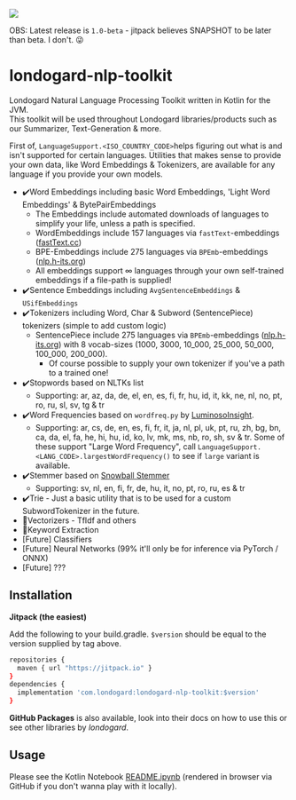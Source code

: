 [![](https://jitpack.io/v/com.londogard/londogard-nlp-toolkit.svg)](https://jitpack.io/#com.londogard/londogard-nlp-toolkit)

OBS: Latest release is `1.0-beta` - jitpack believes SNAPSHOT to be later than beta. I don't. 😜

# londogard-nlp-toolkit
Londogard Natural Language Processing Toolkit written in Kotlin for the JVM.  
This toolkit will be used throughout Londogard libraries/products such as our Summarizer, Text-Generation & more.

First of, `LanguageSupport.<ISO_COUNTRY_CODE>`helps figuring out what is and isn't supported for certain languages. Utilities that makes sense to provide your own data, like Word Embeddings & Tokenizers, are available for any language if you provide your own models.

- ✔️Word Embeddings including basic Word Embeddings, 'Light Word Embeddings' & BytePairEmbeddings
    - The Embeddings include automated downloads of languages to simplify your life, unless a path is specified.
    - WordEmbeddings include 157 languages via `fastText`-embeddings ([fastText.cc](https://fasttext.cc/docs/en/crawl-vectors.html))
    - BPE-Embeddings include 275 languages via `BPEmb`-embeddings ([nlp.h-its.org](https://nlp.h-its.org/bpemb/))
    - All embeddings support ∞ languages through your own self-trained embeddings if a file-path is supplied!
- ✔️Sentence Embeddings including `AvgSentenceEmbeddings` & `USifEmbeddings`
- ✔️Tokenizers including Word, Char & Subword (SentencePiece) tokenizers (simple to add custom logic)
    - SentencePiece include 275 languages via `BPEmb`-embeddings ([nlp.h-its.org](https://nlp.h-its.org/bpemb/)) with 8 vocab-sizes (1000, 3000, 10_000, 25_000, 50_000, 100_000, 200_000).
        - Of course possible to supply your own tokenizer if you've a path to a trained one!
- ✔️Stopwords based on NLTKs list
    - Supporting: ar, az, da, de, el, en, es, fi, fr, hu, id, it, kk, ne, nl, no, pt, ro, ru, sl, sv, tg & tr
- ✔️Word Frequencies based on `wordfreq.py` by [LuminosoInsight](https://github.com/LuminosoInsight/wordfreq/).
    - Supporting: ar, cs, de, en, es, fi, fr, it, ja, nl, pl, uk, pt, ru, zh, bg, bn, ca, da, el, fa, he, hi, hu, id, ko, lv, mk, ms, nb, ro, sh, sv & tr. Some of these support "Large Word Frequency", call `LanguageSupport.<LANG_CODE>.largestWordFrequency()` to see if `large` variant is available.
- ✔️Stemmer based on [Snowball Stemmer](https://snowballstem.org/)
    - Supporting: sv, nl, en, fi, fr, de, hu, it, no, pt, ro, ru, es & tr
- ✔️Trie - Just a basic utility that is to be used for a custom SubwordTokenizer in the future.
- 🚧Vectorizers - TfIdf and others
- 🚧Keyword Extraction
- [Future] Classifiers
- [Future] Neural Networks (99% it'll only be for inference via PyTorch / ONNX)
- [Future] ???


## Installation
**Jitpack (the easiest)**

Add the following to your build.gradle. `$version` should be equal to the version supplied by tag above.
```bash
repositories {
  maven { url "https://jitpack.io" }
}
dependencies {
  implementation 'com.londogard:londogard-nlp-toolkit:$version'
}
```

**GitHub Packages** is also available, look into their docs on how to use this or see other libraries by _londogard_.

## Usage

Please see the Kotlin Notebook [README.ipynb](https://github.com/londogard/londogard-nlp-toolkit/blob/main/README.ipynb) (rendered in browser via GitHub if you don't wanna play with it locally).

